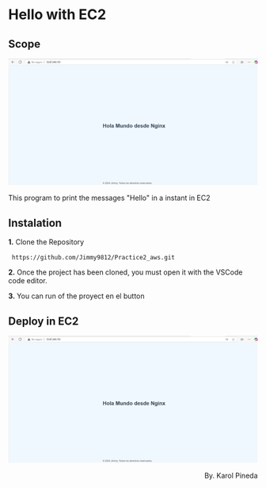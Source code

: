 
# Hello with EC2
## Scope
<p align="center">
    <img src="imagen.png" alt="Hello from javascript">
</p>
This program to print the messages "Hello" in a instant in EC2

## Instalation
**1.** Clone the Repository
   ```
    https://github.com/Jimmy9812/Practice2_aws.git
   ```

**2.** Once the project has been cloned, you must open it with the VSCode code editor.

**3.** You can run of the proyect en el button

## Deploy in EC2
<img src="imagen.png" alt="Hello from javascript">

<p align="right">
By. Karol Pineda
</p>
 